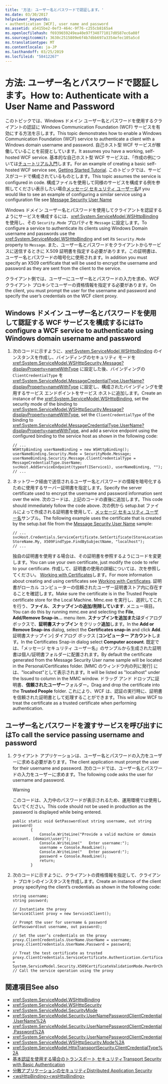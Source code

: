 ```yaml
---
title: '方法: ユーザー名とパスワードで認証します。'
ms.date: 03/30/2017
helpviewer_keywords:
- authentication [WCF], user name and password
ms.assetid: a5415be2-0ef3-464c-9f76-c255cb8165a4
ms.openlocfilehash: f6939659249ea40e97f340771017d0587ec6a08f
ms.sourcegitcommit: 3630c2515809e6f4b7dbb697a3354efec105a5cd
ms.translationtype: MT
ms.contentlocale: ja-JP
ms.lasthandoff: 03/25/2019
ms.locfileid: "58412267"
---
```

# <a name="how-to-authenticate-with-a-user-name-and-password"></a><span data-ttu-id="7a0bc-102">方法: ユーザー名とパスワードで認証します。</span><span class="sxs-lookup"><span data-stu-id="7a0bc-102">How to: Authenticate with a User Name and Password</span></span>

<span data-ttu-id="7a0bc-103">このトピックでは、Windows ドメイン ユーザー名とパスワードを使用するクライアントの認証に Windows Communication Foundation (WCF) サービスを有効にする方法を示します。</span><span class="sxs-lookup"><span data-stu-id="7a0bc-103">This topic demonstrates how to enable a Windows Communication Foundation (WCF) service to authenticate a client with a Windows domain username and password.</span></span> <span data-ttu-id="7a0bc-104">自己ホスト型 WCF サービスが稼働していることを前提としています。</span><span class="sxs-lookup"><span data-stu-id="7a0bc-104">It assumes you have a working, self-hosted WCF service.</span></span> <span data-ttu-id="7a0bc-105">基本的な自己ホスト型 WCF サービスは、「作成の例については[チュートリアル入門](../../../../docs/framework/wcf/getting-started-tutorial.md)します。</span><span class="sxs-lookup"><span data-stu-id="7a0bc-105">For an example of creating a basic self-hosted WCF service see, [Getting Started Tutorial](../../../../docs/framework/wcf/getting-started-tutorial.md).</span></span> <span data-ttu-id="7a0bc-106">このトピックでは、サービスがコードで構成されているものとします。</span><span class="sxs-lookup"><span data-stu-id="7a0bc-106">This topic assumes the service is configured in code.</span></span> <span data-ttu-id="7a0bc-107">構成ファイルを使用して同様のサービスを構成する例を参照してください表示したい場合[メッセージ セキュリティ ユーザー名](../../../../docs/framework/wcf/samples/message-security-user-name.md)</span><span class="sxs-lookup"><span data-stu-id="7a0bc-107">If you would like to see an example of configuring a similar service using a configuration file see [Message Security User Name](../../../../docs/framework/wcf/samples/message-security-user-name.md)</span></span>  
  
 <span data-ttu-id="7a0bc-108">Windows ドメイン ユーザー名とパスワードを使用してクライアントを認証するようにサービスを構成するには、<xref:System.ServiceModel.WSHttpBinding> を使用し、その `Security.Mode` プロパティを `Message` に設定します。</span><span class="sxs-lookup"><span data-stu-id="7a0bc-108">To configure a service to authenticate its clients using Windows Domain username and passwords use the <xref:System.ServiceModel.WSHttpBinding> and set its `Security.Mode` property to `Message`.</span></span> <span data-ttu-id="7a0bc-109">また、ユーザー名とパスワードをクライアントからサービスに送信するときに X.509 証明書を指定する必要があります。この証明書は、ユーザー名とパスワードの暗号化に使用されます。</span><span class="sxs-lookup"><span data-stu-id="7a0bc-109">In addition you must specify an X509 certificate that will be used to encrypt the username and password as they are sent from the client to the service.</span></span>  
  
 <span data-ttu-id="7a0bc-110">クライアント側では、ユーザーにユーザー名とパスワードの入力を求め、WCF クライアント プロキシでユーザーの資格情報を指定する必要があります。</span><span class="sxs-lookup"><span data-stu-id="7a0bc-110">On the client, you must prompt the user for the username and password and specify the user’s credentials on the WCF client proxy.</span></span>  
  
## <a name="to-configure-a-wcf-service-to-authenticate-using-windows-domain-username-and-password"></a><span data-ttu-id="7a0bc-111">Windows ドメイン ユーザー名とパスワードを使用して認証する WCF サービスを構成するには</span><span class="sxs-lookup"><span data-stu-id="7a0bc-111">To configure a WCF service to authenticate using Windows domain username and password</span></span>
  
1.  <span data-ttu-id="7a0bc-112">次のコードに示すように、<xref:System.ServiceModel.WSHttpBinding> のインスタンスを作成し、バインディングのセキュリティ モードを <xref:System.ServiceModel.WSHttpSecurity.Message?displayProperty=nameWithType> に設定した後、バインディングの `ClientCredentialType` を <xref:System.ServiceModel.MessageCredentialType.UserName?displayProperty=nameWithType> に設定し、構成されたバインディングを使用するサービス エンドポイントをサービス ホストに追加します。</span><span class="sxs-lookup"><span data-stu-id="7a0bc-112">Create an instance of the <xref:System.ServiceModel.WSHttpBinding>, set the security mode of the binding to <xref:System.ServiceModel.WSHttpSecurity.Message?displayProperty=nameWithType>, set the `ClientCredentialType` of the binding to <xref:System.ServiceModel.MessageCredentialType.UserName?displayProperty=nameWithType>, and add a service endpoint using the configured binding to the service host as shown in the following code:</span></span>  
  
    ```  
    // ...  
    WSHttpBinding userNameBinding = new WSHttpBinding();  
    userNameBinding.Security.Mode = SecurityMode.Message;  
    userNameBinding.Security.Message.ClientCredentialType = MessageCredentialType.UserName;  
    svcHost.AddServiceEndpoint(typeof(IService1), userNameBinding, "");  
    // ...  
    ```  
  
2.  <span data-ttu-id="7a0bc-113">ネットワーク経由で送信されるユーザー名とパスワードの情報を暗号化するために使用するサーバー証明書を指定します。</span><span class="sxs-lookup"><span data-stu-id="7a0bc-113">Specify the server certificate used to encrypt the username and password information sent over the wire.</span></span> <span data-ttu-id="7a0bc-114">次のコードは、上記のコードの直後に追加します。</span><span class="sxs-lookup"><span data-stu-id="7a0bc-114">This code should immediately follow the code above.</span></span> <span data-ttu-id="7a0bc-115">次の例から setup.bat ファイルによって作成される証明書を使用して、[メッセージ セキュリティ ユーザー名](../../../../docs/framework/wcf/samples/message-security-user-name.md)サンプル。</span><span class="sxs-lookup"><span data-stu-id="7a0bc-115">The following example uses the certificate that is created by the setup.bat file from the [Message Security User Name](../../../../docs/framework/wcf/samples/message-security-user-name.md) sample:</span></span>  
  
    ```  
    // ...  
    svcHost.Credentials.ServiceCertificate.SetCertificate(StoreLocation.LocalMachine, StoreName.My, X509FindType.FindBySubjectName, "localhost");  
    // ...  
    ```  
  
     <span data-ttu-id="7a0bc-116">独自の証明書を使用する場合は、その証明書を参照するようにコードを変更します。</span><span class="sxs-lookup"><span data-stu-id="7a0bc-116">You can use your own certificate, just modify the code to refer to your certificate.</span></span> <span data-ttu-id="7a0bc-117">作成して、証明書の使用の詳細については、次を参照してください。 [Working with Certificates](../../../../docs/framework/wcf/feature-details/working-with-certificates.md)します。</span><span class="sxs-lookup"><span data-stu-id="7a0bc-117">For more information about creating and using certificates see [Working with Certificates](../../../../docs/framework/wcf/feature-details/working-with-certificates.md).</span></span> <span data-ttu-id="7a0bc-118">証明書がローカル コンピューターの信頼されたユーザー証明書ストア内に存在することを確認します。</span><span class="sxs-lookup"><span data-stu-id="7a0bc-118">Make sure the certificate is in the Trusted People certificate store for the Local Machine.</span></span> <span data-ttu-id="7a0bc-119">Mmc.exe を実行し、選択してこれを行う、**ファイル**、**スナップインの追加/削除しています.** メニュー項目。</span><span class="sxs-lookup"><span data-stu-id="7a0bc-119">You can do this by running mmc.exe and selecting the **File**, **Add/Remove Snap-in...** menu item.</span></span> <span data-ttu-id="7a0bc-120">**スナップインを追加または**ダイアログ ボックスで、**証明書スナップイン** をクリック**追加**します。</span><span class="sxs-lookup"><span data-stu-id="7a0bc-120">In the **Add or Remove Snap-ins** dialog, select the **Certificates snap-in** and click **Add**.</span></span> <span data-ttu-id="7a0bc-121">証明書スナップイン] ダイアログ ボックス [**コンピューター アカウント**します。</span><span class="sxs-lookup"><span data-stu-id="7a0bc-121">In the Certificates Snap-in dialog select **Computer account**.</span></span> <span data-ttu-id="7a0bc-122">既定では、「メッセージ セキュリティ ユーザー名」のサンプルから生成された証明書は個人/証明書フォルダーに配置されます。</span><span class="sxs-lookup"><span data-stu-id="7a0bc-122">By default the certificate generated from the Message Security User name sample will be located in the Personal/Certificates folder.</span></span>  <span data-ttu-id="7a0bc-123">[MMC のウィンドウ内の列に発行] には、"localhost"として表示されます。</span><span class="sxs-lookup"><span data-stu-id="7a0bc-123">It will be listed as "localhost" under the Issued to column in the MMC window.</span></span> <span data-ttu-id="7a0bc-124">ドラッグ アンド ドロップに証明書、**信頼されたユーザー**フォルダー。</span><span class="sxs-lookup"><span data-stu-id="7a0bc-124">Drag and drop the certificate into the **Trusted People** folder.</span></span> <span data-ttu-id="7a0bc-125">これにより、WCF は、認証の実行時に、証明書を信頼された証明書として処理することができます。</span><span class="sxs-lookup"><span data-stu-id="7a0bc-125">This will allow WCF to treat the certificate as a trusted certificate when performing authentication.</span></span>  
  
## <a name="to-call-the-service-passing-username-and-password"></a><span data-ttu-id="7a0bc-126">ユーザー名とパスワードを渡すサービスを呼び出すには</span><span class="sxs-lookup"><span data-stu-id="7a0bc-126">To call the service passing username and password</span></span>  
  
1.  <span data-ttu-id="7a0bc-127">クライアント アプリケーションは、ユーザー名とパスワードの入力をユーザーに求める必要があります。</span><span class="sxs-lookup"><span data-stu-id="7a0bc-127">The client application must prompt the user for their username and password.</span></span> <span data-ttu-id="7a0bc-128">次のコードでは、ユーザー名とパスワードの入力をユーザーに求めます。</span><span class="sxs-lookup"><span data-stu-id="7a0bc-128">The following code asks the user for username and password.</span></span>  
  
    > [!WARNING]
    >  <span data-ttu-id="7a0bc-129">このコードは、入力中のパスワードが表示されるため、運用環境では使用しないでください。</span><span class="sxs-lookup"><span data-stu-id="7a0bc-129">This code should not be used in production as the password is displayed while being entered.</span></span>  
  
    ```  
    public static void GetPassword(out string username, out string password)  
            {  
                Console.WriteLine("Provide a valid machine or domain account. [domain\\user]");  
                Console.WriteLine("   Enter username:");  
                username = Console.ReadLine();  
                Console.WriteLine("   Enter password:");  
                password = Console.ReadLine();             
                return;  
            }  
    ```  
  
2.  <span data-ttu-id="7a0bc-130">次のコードに示すように、クライアントの資格情報を指定して、クライアント プロキシのインスタンスを作成します。</span><span class="sxs-lookup"><span data-stu-id="7a0bc-130">Create an instance of the client proxy specifying the client’s credentials as shown in the following code:</span></span>  
  
    ```  
    string username;  
    string password;  
  
    // Instantiate the proxy  
    Service1Client proxy = new Service1Client();  
  
    // Prompt the user for username & password  
    GetPassword(out username, out password);  
  
    // Set the user’s credentials on the proxy  
    proxy.ClientCredentials.UserName.UserName = username;  
    proxy.ClientCredentials.UserName.Password = password;  
  
    // Treat the test certificate as trusted  
    proxy.ClientCredentials.ServiceCertificate.Authentication.CertificateValidationMode = System.ServiceModel.Security.X509CertificateValidationMode.PeerOrChainTrust;  
    // Call the service operation using the proxy  
    ```  
  
## <a name="see-also"></a><span data-ttu-id="7a0bc-131">関連項目</span><span class="sxs-lookup"><span data-stu-id="7a0bc-131">See also</span></span>
- <xref:System.ServiceModel.WSHttpBinding>
- <xref:System.ServiceModel.WSHttpSecurity>
- <xref:System.ServiceModel.SecurityMode>
- <xref:System.ServiceModel.Security.UserNamePasswordClientCredential.UserName%2A>
- <xref:System.ServiceModel.Security.UserNamePasswordClientCredential.Password%2A>
- <xref:System.ServiceModel.Security.UserNamePasswordClientCredential>
- <xref:System.ServiceModel.WSHttpSecurity.Mode%2A>
- <xref:System.ServiceModel.HttpTransportSecurity.ClientCredentialType%2A>
- [<span data-ttu-id="7a0bc-132">基本認証を使用する場合のトランスポート セキュリティ</span><span class="sxs-lookup"><span data-stu-id="7a0bc-132">Transport Security with Basic Authentication</span></span>](../../../../docs/framework/wcf/feature-details/transport-security-with-basic-authentication.md)
- [<span data-ttu-id="7a0bc-133">分散アプリケーションのセキュリティ</span><span class="sxs-lookup"><span data-stu-id="7a0bc-133">Distributed Application Security</span></span>](../../../../docs/framework/wcf/feature-details/distributed-application-security.md)
- [<span data-ttu-id="7a0bc-134">\<wsHttpBinding></span><span class="sxs-lookup"><span data-stu-id="7a0bc-134">\<wsHttpBinding></span></span>](../../../../docs/framework/configure-apps/file-schema/wcf/wshttpbinding.md)
